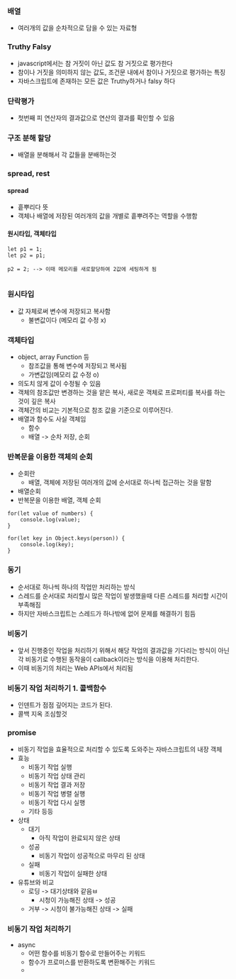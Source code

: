 ### 배열
- 여러개의 값을 순차적으로 담을 수 있는 자료형

### Truthy Falsy
- javascript에서는 참 거짓이 아닌 값도 참 거짓으로 평가한다
- 참이나 거짓을 의미하지 않는 값도, 조건문 내에서 참이나 거짓으로 평가하는 특징
- 자바스크립트에 존재하는 모든 값은 Truthy하거나 falsy 하다

### 단락평가
- 첫번째 피 연산자의 결과값으로 연산의 결과를 확인할 수 있음

### 구조 분해 할당
- 배열을 분해해서 각 값들을 분배하는것

### spread, rest

#### spread
- 흩뿌리다 뜻
- 객체나 배열에 저장된 여러개의 값을 개별로 흩뿌려주는 역할을 수행함

#### 원시타입, 객체타입
```
let p1 = 1;
let p2 = p1;

p2 = 2; --> 이때 메모리를 새로할당하여 2값에 세팅하게 됨


```

### 원시타입
- 값 자체로써 변수에 저장되고 복사함
  - 불변값이다 (메모리 값 수정 x)

### 객체타입
- object, array Function 등
  - 참조값을 통해 변수에 저장되고 복사됨
  - 가변값임(메모리 값 수정 o)
- 의도치 않게 값이 수정될 수 있음
- 객체의 참조값만 변경하는 것을 얕은 복사, 새로운 객체로 프로퍼티를 복사를 하는 것이 깊은 복사
- 객체간의 비교는 기본적으로 참조 값을 기준으로 이루어진다.
- 배열과 함수도 사실 객체임
  - 함수
  - 배열 -> 순차 저장, 순회

### 반복문을 이용한 객체의 순회
- 순회란
  - 배열, 객체에 저장된 여러개의 값에 순서대로 하나씩 접근하는 것을 말함
- 배열순회
- 반복문을 이용한 배열, 객체 순회
```
for(let value of numbers) {
    console.log(value);
}

for(let key in Object.keys(person)) {
    console.log(key);
}
```

### 동기
- 순서대로 하나씩 하나의 작업만 처리하는 방식
- 스레드를 순서대로 처리할시 많은 작업이 발생했을때 다른 스레드를 처리할 시간이 부족해짐
- 하지만 자바스크립트는 스레드가 하나밖에 없어 문제를 해결하기 힘듬

### 비동기
- 앞서 진행중인 작업을 처리하기 위해서 해당 작업의 결과값을 기다리는 방식이 아닌 각 비동기로 수행된 동작을이 callback이라는 방식을 이용해 처리한다.
- 이때 비동기의 처리는 Web APIs에서 처리됨


### 비동기 작업 처리하기 1. 콜백함수
- 인덴트가 점점 깊어지는 코드가 된다.
- 콜백 지옥 조심할것

### promise
- 비동기 작업을 효율적으로 처리할 수 있도록 도와주는 자바스크립트의 내장 객체
- 효능
  - 비동기 작업 실행
  - 비동기 작업 상태 관리
  - 비동기 작업 결과 저장
  - 비동기 작업 병렬 실행
  - 비동기 작업 다시 실행
  - 기타 등등
- 상태
  - 대기
    - 아직 작업이 완료되지 않은 상태
  - 성공
    - 비동기 작업이 성공적으로 마무리 된 상태
  - 실패
    - 비동기 작업이 실패한 상태
- 유튜브와 비교
  - 로딩 -> 대기상태와 같음ㅂ
    - 시청이 가능해진 상태 -> 성공
  - 거부 -> 시청이 불가능해진 상태 -> 실패

### 비동기 작업 처리하기
- async
  - 어떤 함수를 비동기 함수로 만들어주는 키워드
  - 함수가 프로미스를 반환하도록 변환해주는 키워드
  - 